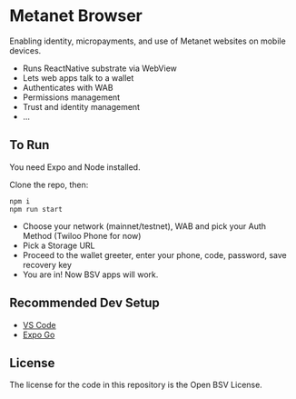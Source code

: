 # Metanet Browser

Enabling identity, micropayments, and use of Metanet websites on mobile devices.

- Runs ReactNative substrate via WebView
- Lets web apps talk to a wallet
- Authenticates with WAB
- Permissions management
- Trust and identity management
- ...

## To Run

You need Expo and Node installed.

Clone the repo, then:

```
npm i
npm run start
```

- Choose your network (mainnet/testnet), WAB and pick your Auth Method (Twiloo Phone for now)
- Pick a Storage URL
- Proceed to the wallet greeter, enter your phone, code, password, save recovery key
- You are in! Now BSV apps will work.

## Recommended Dev Setup

- [VS Code](https://code.visualstudio.com/)
- [Expo Go](https://expo.dev/guides/development-environment/)

## License

The license for the code in this repository is the Open BSV License.
